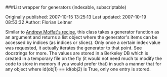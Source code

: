 ###List wrapper for generators (indexable, subscriptable)

Originally published: 2007-10-15 13:25:13
Last updated: 2007-10-19 08:53:32
Author: Florian Leitner

Similar to <a href="http://aspn.activestate.com/ASPN/Cookbook/Python/Recipe/523026">Andrew Moffat's recipe</a>, this class takes a generator function as an argument and returns a list object where the generator's items can be accessed by indices (as indices or slices). Only once a certain index value was requested, it actually iterates the generator to that point. See docstrings for more. The values are stored in a Berkeley DB which is created in a temporary file on the fly (it would not need much to modify the code to store in memory if you would prefer that) in such a manner that for any object where id(obj1) == id(obj2) is True, only one entry is stored.